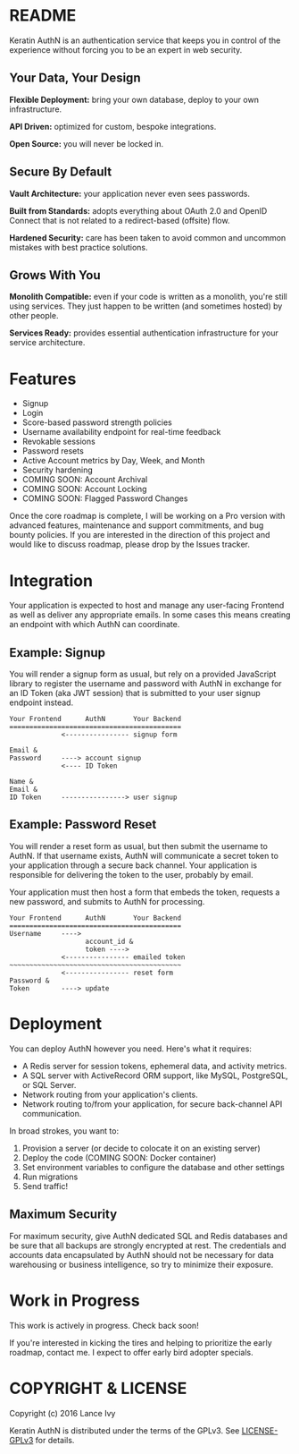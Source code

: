 # README

Keratin AuthN is an authentication service that keeps you in control of the experience without forcing you to be an expert in web security.

## Your Data, Your Design

**Flexible Deployment:** bring your own database, deploy to your own infrastructure.

**API Driven:** optimized for custom, bespoke integrations.

**Open Source:** you will never be locked in.

## Secure By Default

**Vault Architecture:** your application never even sees passwords.

**Built from Standards:** adopts everything about OAuth 2.0 and OpenID Connect that is not related to a redirect-based (offsite) flow.

**Hardened Security:** care has been taken to avoid common and uncommon mistakes with best practice solutions.

## Grows With You

**Monolith Compatible:** even if your code is written as a monolith, you're still using services. They just happen to be written (and sometimes hosted) by other people.

**Services Ready:** provides essential authentication infrastructure for your service architecture.

# Features

* Signup
* Login
* Score-based password strength policies
* Username availability endpoint for real-time feedback
* Revokable sessions
* Password resets
* Active Account metrics by Day, Week, and Month
* Security hardening
* COMING SOON: Account Archival
* COMING SOON: Account Locking
* COMING SOON: Flagged Password Changes

Once the core roadmap is complete, I will be working on a Pro version with advanced features, maintenance and support commitments, and bug bounty policies. If you are interested in the direction of this project and would like to discuss roadmap, please drop by the Issues tracker.

# Integration

Your application is expected to host and manage any user-facing Frontend as well as deliver any appropriate emails. In some cases this means creating an endpoint with which AuthN can coordinate.

## Example: Signup

You will render a signup form as usual, but rely on a provided JavaScript library to register the username and password with AuthN in exchange for an ID Token (aka JWT session) that is submitted to your user signup endpoint instead.

    Your Frontend      AuthN       Your Backend
    ===========================================
                 <---------------- signup form

    Email &
    Password     ----> account signup
                 <---- ID Token

    Name &
    Email &
    ID Token     ----------------> user signup

## Example: Password Reset

You will render a reset form as usual, but then submit the username to AuthN. If that username exists, AuthN will communicate a secret token to your application through a secure back channel. Your application is responsible for delivering the token to the user, probably by email.

Your application must then host a form that embeds the token, requests a new password, and submits to AuthN for processing.

    Your Frontend      AuthN       Your Backend
    ===========================================
    Username     ---->
                       account_id &
                       token ---->
                 <---------------- emailed token
    ~~~~~~~~~~~~~~~~~~~~~~~~~~~~~~~~~~~~~~~~~~~
                 <---------------- reset form
    Password &
    Token        ----> update

# Deployment

You can deploy AuthN however you need. Here's what it requires:

* A Redis server for session tokens, ephemeral data, and activity metrics.
* A SQL server with ActiveRecord ORM support, like MySQL, PostgreSQL, or SQL Server.
* Network routing from your application's clients.
* Network routing to/from your application, for secure back-channel API communication.

In broad strokes, you want to:

1. Provision a server (or decide to colocate it on an existing server)
2. Deploy the code (COMING SOON: Docker container)
3. Set environment variables to configure the database and other settings
4. Run migrations
5. Send traffic!

## Maximum Security

For maximum security, give AuthN dedicated SQL and Redis databases and be sure that all backups are strongly encrypted at rest. The credentials and accounts data encapsulated by AuthN should not be necessary for data warehousing or business intelligence, so try to minimize their exposure.

# Work in Progress

This work is actively in progress. Check back soon!

If you're interested in kicking the tires and helping to prioritize the early roadmap, contact me. I expect to offer early bird adopter specials.

# COPYRIGHT & LICENSE

Copyright (c) 2016 Lance Ivy

Keratin AuthN is distributed under the terms of the GPLv3. See [LICENSE-GPLv3](LICENSE-GPLv3) for details.
